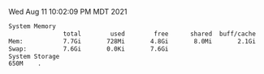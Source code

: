 Wed Aug 11 10:02:09 PM MDT 2021
```bash
System Memory
               total        used        free      shared  buff/cache   available
Mem:           7.7Gi       728Mi       4.8Gi       8.0Mi       2.1Gi       6.6Gi
Swap:          7.6Gi       0.0Ki       7.6Gi
System Storage
650M	.
```
```bash
